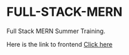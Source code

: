 # FULL-STACK-MERN
Full Stack MERN Summer Training.

Here is the link to frontend [Click here](https://full-stack-mern.vercel.app/)
